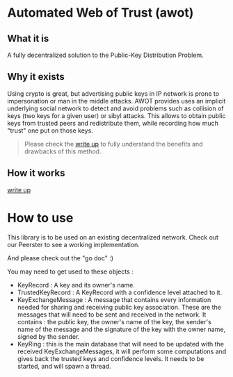 # Automated Web of Trust (awot)

## What it is
A fully decentralized solution to the Public-Key Distribution Problem.

## Why it exists
Using crypto is great, but advertising public keys in IP network is prone to impersonation or man in the middle attacks.
AWOT provides uses an implicit underlying social network to detect and avoid problems such as collision of keys (two keys for a given user) or sibyl attacks.
This allows to obtain public keys from trusted peers and redistribute them, while recording how much "trust" one put on those keys.
> Please check the [write up](https://github.com/No-Trust/doc/blob/master/doc/write_up.pdf) to fully understand the benefits and drawbacks of this method.

## How it works
[write up](https://github.com/No-Trust/doc/blob/master/doc/write_up.pdf)

# How to use
This library is to be used on an existing decentralized network.
Check out our Peerster to see a working implementation.

And please check out the "go doc" :)

You may need to get used to these objects :
- KeyRecord : A key and its owner's name.
- TrustedKeyRecord : A KeyRecord with a confidence level attached to it.
- KeyExchangeMessage : A message that contains every information needed for sharing and receiving public key association.
  These are the messages that will need to be sent and received in the network. It contains : the public key, the owner's name of the key, the sender's name of the message and the signature of the key with the owner name, signed by the sender.
- KeyRing : this is the main database that will need to be updated with the received KeyExchangeMessages, it will perform some computations and gives back the trusted keys and confidence levels. It needs to be started, and will spawn a thread. 
